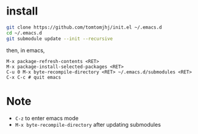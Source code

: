 # install

```sh
git clone https://github.com/tomtomjhj/init.el ~/.emacs.d
cd ~/.emacs.d
git submodule update --init --recursive
```

then, in emacs,

```
M-x package-refresh-contents <RET>
M-x package-install-selected-packages <RET>
C-u 0 M-x byte-recompile-directory <RET> ~/.emacs.d/submodules <RET>
C-x C-c # quit emacs
```

# Note

* `C-z` to enter emacs mode
* `M-x byte-recompile-directory` after updating submodules
